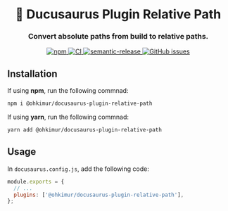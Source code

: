 <h1 align="center" style="border-bottom: none;">🦖 Ducusaurus Plugin Relative Path</h1>
<h3 align="center">Convert absolute paths from build to relative paths.</h3>

<p align="center">
  <a href="https://www.npmjs.com/package/@ohkimur/docusaurus-plugin-relative-path">
    <img alt="npm" src="https://img.shields.io/npm/v/@ohkimur/docusaurus-plugin-relative-path">
  </a>
  <a href="https://github.com/ohkimur/docusaurus-plugin-relative-path/actions/workflows/ci.yml">
    <img alt="CI" src="https://github.com/ohkimur/docusaurus-plugin-relative-path/actions/workflows/ci.yml/badge.svg">
  </a>
  <a href="https://github.com/semantic-release/semantic-release">
    <img alt="semantic-release" src="https://img.shields.io/badge/%20%20%F0%9F%93%A6%F0%9F%9A%80-semantic--release-e10079.svg">
  </a>
  <a href="https://github.com/ohkimur/docusaurus-plugin-relative-path/issues">
    <img alt="GitHub issues" src="https://img.shields.io/github/issues/ohkimur/docusaurus-plugin-relative-path">
  </a>
</p>

## Installation

If using **npm**, run the following commnad:

```sh
npm i @ohkimur/docusaurus-plugin-relative-path
```

If using **yarn**, run the following commnad:

```sh
yarn add @ohkimur/docusaurus-plugin-relative-path
```

## Usage

In `docusaurus.config.js`, add the following code:

```js
module.exports = {
  // ...
  plugins: ['@ohkimur/docusaurus-plugin-relative-path'],
};
